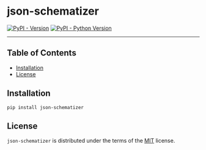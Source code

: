 # json-schematizer

[![PyPI - Version](https://img.shields.io/pypi/v/json-schematizer.svg)](https://pypi.org/project/json-schematizer)
[![PyPI - Python Version](https://img.shields.io/pypi/pyversions/json-schematizer.svg)](https://pypi.org/project/json-schematizer)

-----

## Table of Contents

- [Installation](#installation)
- [License](#license)

## Installation

```console
pip install json-schematizer
```

## License

`json-schematizer` is distributed under the terms of the [MIT](https://spdx.org/licenses/MIT.html) license.
